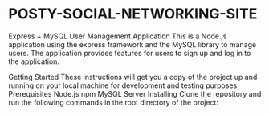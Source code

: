 # POSTY-SOCIAL-NETWORKING-SITE
Express + MySQL User Management Application
This is a Node.js application using the express framework and the MySQL library to manage users. The application provides features for users to sign up and log in to the application.

Getting Started
These instructions will get you a copy of the project up and running on your local machine for development and testing purposes.
Prerequisites
Node.js
npm
MySQL Server
Installing
Clone the repository and run the following commands in the root directory of the project:
